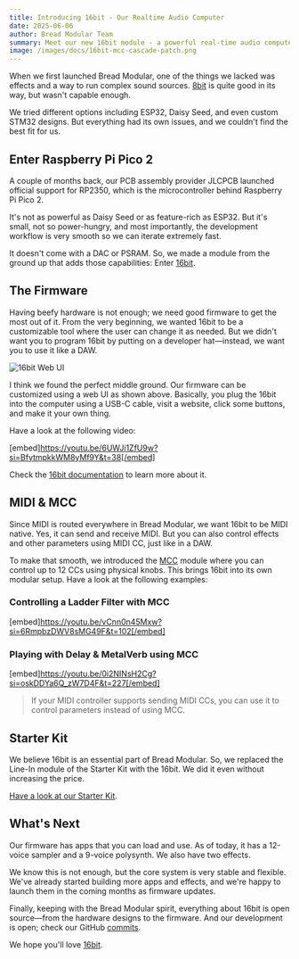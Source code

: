 ```yaml
---
title: Introducing 16bit - Our Realtime Audio Computer
date: 2025-06-06
author: Bread Modular Team
summary: Meet our new 16bit module - a powerful real-time audio computer with web-based customization and MIDI integration.
image: /images/docs/16bit-mcc-cascade-patch.png
---
```


When we first launched Bread Modular, one of the things we lacked was effects and a way to run complex sound sources. [8bit](/modules/8bit) is quite good in its way, but wasn't capable enough.

We tried different options including ESP32, Daisy Seed, and even custom STM32 designs. But everything had its own issues, and we couldn't find the best fit for us.

## Enter Raspberry Pi Pico 2

A couple of months back, our PCB assembly provider JLCPCB launched official support for RP2350, which is the microcontroller behind Raspberry Pi Pico 2. 

It's not as powerful as Daisy Seed or as feature-rich as ESP32. But it's small, not so power-hungry, and most importantly, the development workflow is very smooth so we can iterate extremely fast.

It doesn't come with a DAC or PSRAM. So, we made a module from the ground up that adds those capabilities: Enter [16bit](/modules/16bit).

## The Firmware

Having beefy hardware is not enough; we need good firmware to get the most out of it. From the very beginning, we wanted 16bit to be a customizable tool where the user can change it as needed. But we didn't want you to program 16bit by putting on a developer hat—instead, we want you to use it like a DAW.

![16bit Web UI](/images/docs/16bit-ui.png)

I think we found the perfect middle ground. Our firmware can be customized using a web UI as shown above. Basically, you plug the 16bit into the computer using a USB-C cable, visit a website, click some buttons, and make it your own thing.

Have a look at the following video:

[embed]https://youtu.be/6UWJi1ZfU9w?si=BfytmpkkWM8yMf9Y&t=38[/embed]

Check the [16bit documentation](/docs/16bit/introduction) to learn more about it.

## MIDI & MCC

Since MIDI is routed everywhere in Bread Modular, we want 16bit to be MIDI native. Yes, it can send and receive MIDI. But you can also control effects and other parameters using MIDI CC, just like in a DAW.

To make that smooth, we introduced the [MCC](/modules/mcc) module where you can control up to 12 CCs using physical knobs. This brings 16bit into its own modular setup. Have a look at the following examples:

### Controlling a Ladder Filter with MCC

[embed]https://youtu.be/vCnn0n45Mxw?si=6RmpbzDWV8sMG49F&t=102[/embed]

### Playing with Delay & MetalVerb using MCC

[embed]https://youtu.be/0i2NINsH2Cg?si=oskDDYa6Q_zW7D4F&t=227[/embed]

> If your MIDI controller supports sending MIDI CCs, you can use it to control parameters instead of using MCC.

## Starter Kit

We believe 16bit is an essential part of Bread Modular. So, we replaced the Line-In module of the Starter Kit with the 16bit. We did it even without increasing the price.

[Have a look at our Starter Kit](/modules/starter-kit).

## What's Next

Our firmware has apps that you can load and use. As of today, it has a 12-voice sampler and a 9-voice polysynth. We also have two effects. 

We know this is not enough, but the core system is very stable and flexible. We've already started building more apps and effects, and we're happy to launch them in the coming months as firmware updates.

Finally, keeping with the Bread Modular spirit, everything about 16bit is open source—from the hardware designs to the firmware. And our development is open; check our GitHub [commits](https://github.com/bread-modular/bread-modular/commits/main/).

We hope you'll love [16bit](/modules/16bit).

